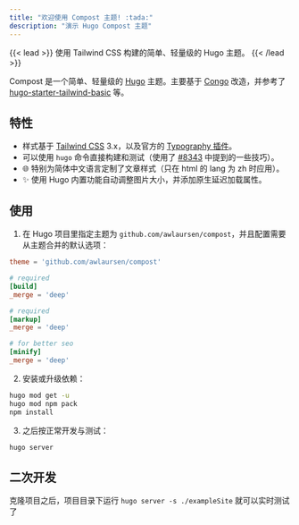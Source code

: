 ```yaml
---
title: "欢迎使用 Compost 主题! :tada:"
description: "演示 Hugo Compost 主题"
---
```


{{< lead >}}
使用 Tailwind CSS 构建的简单、轻量级的 Hugo 主题。
{{< /lead >}}

Compost 是一个简单、轻量级的 [Hugo](https://gohugo.io) 主题。主要基于 [Congo](https://github.com/jpanther/congo) 改造，并参考了 [hugo-starter-tailwind-basic](https://github.com/bep/hugo-starter-tailwind-basic) 等。

## 特性

- 样式基于 [Tailwind CSS](https://tailwindcss.com/docs) 3.x，以及官方的 [Typography 插件](https://github.com/tailwindlabs/tailwindcss-typography)。
- 可以使用 `hugo` 命令直接构建和测试（使用了 [#8343](https://github.com/gohugoio/hugo/issues/8343) 中提到的一些技巧）。 
- 🌐 特别为简体中文语言定制了文章样式（只在 html 的 lang 为 zh 时应用）。
- ✨ 使用 Hugo 内置功能自动调整图片大小，并添加原生延迟加载属性。

## 使用

1. 在 Hugo 项目里指定主题为 `github.com/awlaursen/compost`，并且配置需要从主题合并的默认选项：

```toml
theme = 'github.com/awlaursen/compost'

# required
[build]
_merge = 'deep'

# required
[markup]
_merge = 'deep'

# for better seo
[minify]
_merge = 'deep'
```

2. 安装或升级依赖：

```bash
hugo mod get -u
hugo mod npm pack
npm install
```

3. 之后按正常开发与测试：

```bash
hugo server
```

## 二次开发

克隆项目之后，项目目录下运行 `hugo server -s ./exampleSite` 就可以实时测试了
